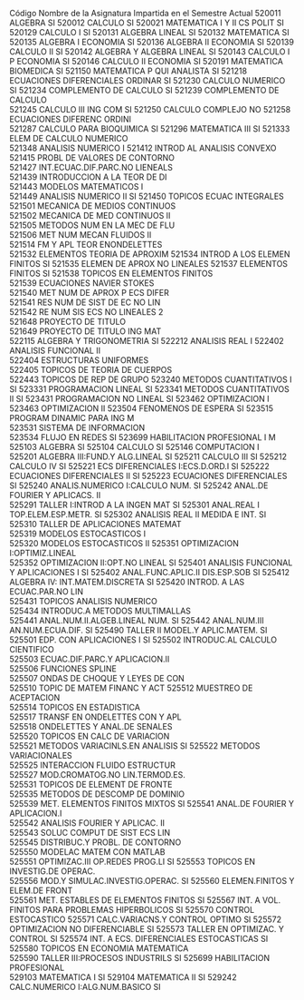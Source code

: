 
Código	Nombre de la Asignatura	Impartida en el Semestre Actual
520011	ALGEBRA	SI
520012	CALCULO	SI
520021	MATEMATICA I Y II CS POLIT	SI
520129	CALCULO I	SI
520131	ALGEBRA LINEAL	SI
520132	MATEMATICA	SI
520135	ALGEBRA I ECONOMIA	SI
520136	ALGEBRA II ECONOMIA	SI
520139	CALCULO II	SI
520142	ALGEBRA Y ALGEBRA LINEAL	SI
520143	CALCULO I P ECONOMIA	SI
520146	CALCULO II ECONOMIA	SI
520191	MATEMATICA BIOMEDICA	SI
521150	MATEMATICA P QUI ANALISTA	SI
521218	ECUACIONES DIFERENCIALES ORDINAR	SI
521230	CALCULO NUMERICO	SI
521234	COMPLEMENTO DE CALCULO	SI
521239	COMPLEMENTO DE CALCULO	
521245	CALCULO III ING COM	SI
521250	CALCULO COMPLEJO	NO
521258	ECUACIONES DIFERENC ORDINI	
521287	CALCULO PARA BIOQUIMICA	SI
521296	MATEMATICA III	SI
521333	ELEM DE CALCULO NUMERICO	
521348	ANALISIS NUMERICO I	
521412	INTROD AL ANALISIS CONVEXO	
521415	PROBL DE VALORES DE CONTORNO	
521427	INT.ECUAC.DIF.PARC.NO LIENEALS	
521439	INTRODUCCION A LA TEOR DE DI	
521443	MODELOS MATEMATICOS I	
521449	ANALISIS NUMERICO II	SI
521450	TOPICOS ECUAC INTEGRALES	
521501	MECANICA DE MEDIOS CONTINUOS	
521502	MECANICA DE MED CONTINUOS II	
521505	METODOS NUM EN LA MEC DE FLU	
521506	MET NUM MECAN FLUIDOS II	
521514	FM Y APL TEOR ENONDELETTES	
521532	ELEMENTOS TEORIA DE APROXIM	
521534	INTROD A LOS ELEMEN FINITOS	SI
521535	ELEMEN DE APROX NO LINEALES	
521537	ELEMENTOS FINITOS	SI
521538	TOPICOS EN ELEMENTOS FINITOS	
521539	ECUACIONES NAVIER STOKES	
521540	MET NUM DE APROX P ECS DIFER	
521541	RES NUM DE SIST DE EC NO LIN	
521542	RE NUM SIS ECS NO LINEALES 2	
521648	PROYECTO DE TITULO	
521649	PROYECTO DE TITULO ING MAT	
522115	ALGEBRA Y TRIGONOMETRIA	SI
522212	ANALISIS REAL I	
522402	ANALISIS FUNCIONAL II	
522404	ESTRUCTURAS UNIFORMES	
522405	TOPICOS DE TEORIA DE CUERPOS	
522443	TOPICOS DE REP DE GRUPO	
523240	METODOS CUANTITATIVOS I	SI
523331	PROGRAMACION LINEAL	SI
523341	METODOS CUANTITATIVOS II	SI
523431	PROGRAMACION NO LINEAL	SI
523462	OPTIMIZACION I	
523463	OPTIMIZACION II	
523504	FENOMENOS DE ESPERA	SI
523515	PROGRAM DINAMIC PARA ING M	
523531	SISTEMA DE INFORMACION	
523534	FLUJO EN REDES	SI
523699	HABILITACION PROFESIONAL I M	
525103	ALGEBRA	SI
525104	CALCULO	SI
525146	COMPUTACION I	
525201	ALGEBRA III:FUND.Y ALG.LINEAL	SI
525211	CALCULO III	SI
525212	CALCULO IV	SI
525221	ECS DIFERENCIALES I:ECS.D.ORD.I	SI
525222	ECUACIONES DIFERENCIALES II	SI
525223	ECUACIONES DIFERENCIALES	SI
525240	ANALIS.NUMERICO I:CALCULO NUM.	SI
525242	ANAL.DE FOURIER Y APLICACS. II	
525291	TALLER I:INTROD A LA INGEN MAT	SI
525301	ANAL.REAL I TOP.ELEM.ESP.METR.	SI
525302	ANALISIS REAL II MEDIDA E INT.	SI
525310	TALLER DE APLICACIONES MATEMAT	
525319	MODELOS ESTOCASTICOS I	
525320	MODELOS ESTOCASTICOS II	
525351	OPTIMIZACION I:OPTIMIZ.LINEAL	
525352	OPTIMIZACION II:OPT.NO LINEAL	SI
525401	ANALISIS FUNCIONAL Y APLICACIONES I	SI
525402	ANAL.FUNC.APLIC.II DIS.ESP.SOB	SI
525412	ALGEBRA IV: INT.MATEM.DISCRETA	SI
525420	INTROD. A LAS ECUAC.PAR.NO LIN	
525431	TOPICOS ANALISIS NUMERICO	
525434	INTRODUC.A METODOS MULTIMALLAS	
525441	ANAL.NUM.II.ALGEB.LINEAL NUM.	SI
525442	ANAL.NUM.III AN.NUM.ECUA.DIF.	SI
525490	TALLER II MODEL.Y APLIC.MATEM.	SI
525501	EDP. CON APLICACIONES I	SI
525502	INTRODUC.AL CALCULO CIENTIFICO	
525503	ECUAC.DIF.PARC.Y APLICACION.II	
525506	FUNCIONES SPLINE	
525507	ONDAS DE CHOQUE Y LEYES DE CON	
525510	TOPIC DE MATEM FINANC Y ACT	
525512	MUESTREO DE ACEPTACION	
525514	TOPICOS EN ESTADISTICA	
525517	TRANSF EN ONDELETTES CON Y APL	
525518	ONDELETTES Y ANAL.DE SENALES	
525520	TOPICOS EN CALC DE VARIACION	
525521	METODOS VARIACINLS.EN ANALISIS	SI
525522	METODOS VARIACIONALES	
525525	INTERACCION FLUIDO ESTRUCTUR	
525527	MOD.CROMATOG.NO LIN.TERMOD.ES.	
525531	TOPICOS DE ELEMENT DE FRONTE	
525535	METODOS DE DESCOMP DE DOMINIO	
525539	MET. ELEMENTOS FINITOS MIXTOS	SI
525541	ANAL.DE FOURIER Y APLICACION.I	
525542	ANALISIS FOURIER Y APLICAC. II	
525543	SOLUC COMPUT DE SIST ECS LIN	
525545	DISTRIBUC.Y PROBL. DE CONTORNO	
525550	MODELAC MATEM CON MATLAB	
525551	OPTIMIZAC.III OP.REDES PROG.LI	SI
525553	TOPICOS EN INVESTIG.DE OPERAC.	
525556	MOD.Y SIMULAC.INVESTIG.OPERAC.	SI
525560	ELEMEN.FINITOS Y ELEM.DE FRONT	
525561	MET. ESTABLES DE ELEMENTOS FINITOS	SI
525567	INT. A VOL. FINITOS PARA PROBLEMAS HIPERBOLICOS	SI
525570	CONTROL ESTOCASTICO	
525571	CALC.VARIACNS.Y CONTROL OPTIMO	SI
525572	OPTIMIZACION NO DIFERENCIABLE	SI
525573	TALLER EN OPTIMIZAC. Y CONTROL	SI
525574	INT. A ECS. DIFERENCIALES ESTOCASTICAS	SI
525580	TOPICOS EN ECONOMIA MATEMATICA	
525590	TALLER III:PROCESOS INDUSTRILS	SI
525699	HABILITACION PROFESIONAL	
529103	MATEMATICA I	SI
529104	MATEMATICA II	SI
529242	CALC.NUMERICO I:ALG.NUM.BASICO	SI
